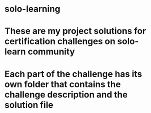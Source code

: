 # solo-learning
# These are my project solutions for certification challenges on solo-learn community
# Each part of the challenge has its own folder that contains the challenge description and the solution file
